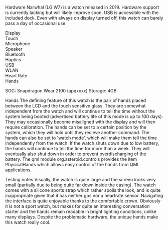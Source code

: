 Hardware
Narwhal (LG W7) is a watch released in 2019. Hardware support is currently lacking but will likely improve soon. USB is accessible with the included dock.
Even with always on display turned off, this watch can barely pass a day of occasional use.
<div class="support-row">
  <div class="support-col">Display<div class="support-col-good"></div></div>
  <div class="support-col">Touch<div class="support-col-good"></div></div>
  <div class="support-col">Microphone<div class="support-col-good"></div></div>
  <div class="support-col">Speaker<div class="support-col-good"></div></div>
  <div class="support-col">Bluetooth<div class="support-col-bad"></div></div>
  <div class="support-col">Haptics<div class="support-col-good"></div></div>
  <div class="support-col">USB<div class="support-col-good"></div></div>
  <div class="support-col">WLAN<div class="support-col-good"></div></div>
  <div class="support-col">Heart Rate<div class="support-col-good"></div></div>
  <div class="support-col">Hands<div class="support-col-good"></div></div>
</div>

SOC: Snapdragon Wear 2100 (apqxxxx)
Storage: 4GB

Hands
The defining feature of this watch is the pair of hands placed between the LCD and the touch sensitive glass. They are somewhat independent from the watch and will continue to tell the time without the system being booted (advertised battery life of this mode is up to 100 days). They may occasionally become misaligned with the display and will then require calibration.
The hands can be set to a certain position by the system, which they will hold until they recieve another command. The hands can also be set to 'watch mode', which will make them tell the time independently from the watch. If the watch shuts down due to low battery, the hands will continue to tell the time for more than a week. They will eventually also shut down in order to prevent overdischarging of the battery.
The qml module org.asteroid.controls provides the item PhysicalHands which allows easy control of the hands from QML applications.

Testing notes
Visually, the watch is quite large and the screen looks very small (partially due to being quite far down inside the casing). The watch comes with a silicone sports strap which rather spoils the look, and is quite inappropriate given that it has neither gps nor a heartrate sensor. Navigating the interface is quite enjoyable thanks to the comfortable crown. Obviously it is not a sport watch, but makes for quite an interesting conversation starter and the hands remain readable in bright lighting conditions, unlike many displays. Despite the problematic hardware, the unique hands make this watch really cool.
